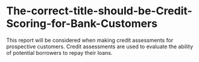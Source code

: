# The-correct-title-should-be-Credit-Scoring-for-Bank-Customers
This report will be considered when making credit assessments for prospective customers. Credit assessments are used to evaluate the ability of potential borrowers to repay their loans.
